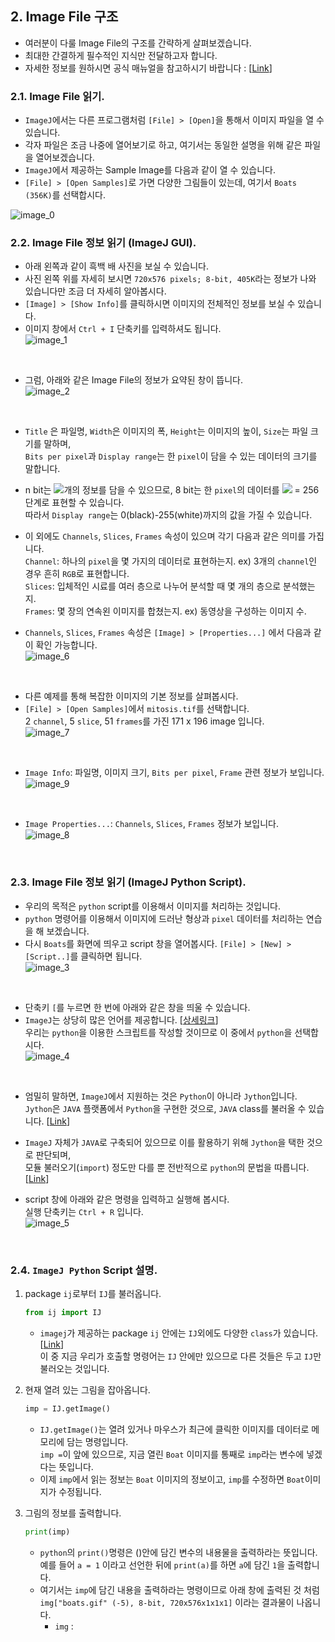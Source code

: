 ## 2. Image File 구조  
* 여러분이 다룰 Image File의 구조를 간략하게 살펴보겠습니다.  
* 최대한 간결하게 필수적인 지식만 전달하고자 합니다.  
* 자세한 정보를 원하시면 공식 매뉴얼을 참고하시기 바랍니다 : [[Link](https://imagej.nih.gov/ij/docs/guide/146-7.html#toc-Section-7)]

### 2.1. Image File 읽기.  
* `ImageJ`에서는 다른 프로그램처럼 `[File] > [Open]`을 통해서 이미지 파일을 열 수 있습니다.  
* 각자 파일은 조금 나중에 열어보기로 하고, 여기서는 동일한 설명을 위해 같은 파일을 열어보겠습니다.  
* `ImageJ`에서 제공하는 Sample Image를 다음과 같이 열 수 있습니다.  
* `[File] > [Open Samples]`로 가면 다양한 그림들이 있는데, 여기서 `Boats (356K)`를 선택합시다.  

![image_0](/imagej_script_python/images/2_image_0.PNG)
<br>  

### 2.2. Image File 정보 읽기 (ImageJ GUI).  
* 아래 왼쪽과 같이 흑백 배 사진을 보실 수 있습니다.  
* 사진 왼쪽 위를 자세히 보시면 `720x576 pixels; 8-bit, 405K`라는 정보가 나와 있습니다만 조금 더 자세히 알아봅시다.  
* `[Image] > [Show Info]`를 클릭하시면 이미지의 전체적인 정보를 보실 수 있습니다.  
* 이미지 창에서 `Ctrl + I` 단축키를 입력하셔도 됩니다.  
![image_1](/imagej_script_python/images/2_image_1.PNG)
<br>  

* 그럼, 아래와 같은 Image File의 정보가 요약된 창이 뜹니다.  
![image_2](/imagej_script_python/images/2_image_2.PNG)
<br>  

* `Title` 은 파일명, `Width`은 이미지의 폭, `Height`는 이미지의 높이, `Size`는 파일 크기를 말하며,  
  `Bits per pixel`과 `Display range`는 한 `pixel`이 담을 수 있는 데이터의 크기를 말합니다.  
* n bit는 <img src="https://latex.codecogs.com/gif.latex?2^n" />개의 정보를 담을 수 있으므로, 8 bit는 한 `pixel`의 데이터를 <img src="https://latex.codecogs.com/gif.latex?2^8" /> = 256 단계로 표현할 수 있습니다.  
  따라서 `Display range`는 0(black)-255(white)까지의 값을 가질 수 있습니다.  

* 이 외에도 `Channels`, `Slices`, `Frames` 속성이 있으며 각기 다음과 같은 의미를 가집니다.  
  `Channel`: 하나의 `pixel`을 몇 가지의 데이터로 표현하는지. ex) 3개의 `channel`인 경우 흔히 `RGB`로 표현합니다.  
  `Slices`: 입체적인 시료를 여러 층으로 나누어 분석할 때 몇 개의 층으로 분석했는지.  
  `Frames`: 몇 장의 연속왼 이미지를 합쳤는지. ex) 동영상을 구성하는 이미지 수.
* `Channels`, `Slices`, `Frames` 속성은 `[Image] > [Properties...]` 에서 다음과 같이 확인 가능합니다.  
![image_6](/imagej_script_python/images/2_image_6.PNG)
<br>  

* 다른 예제를 통해 복잡한 이미지의 기본 정보를 살펴봅시다.  
* `[File] > [Open Samples]`에서 `mitosis.tif`를 선택합니다.  
  2 `channel`, 5 `slice`, 51 `frames`를 가진 171 x 196 image 입니다.  
![image_7](/imagej_script_python/images/2_image_7.PNG)
<br>  

* `Image Info`: 파일명, 이미지 크기, `Bits per pixel`, `Frame` 관련 정보가 보입니다.  
![image_9](/imagej_script_python/images/2_image_9.PNG)
<br>  

* `Image Properties...`: `Channels`, `Slices`, `Frames` 정보가 보입니다.   
![image_8](/imagej_script_python/images/2_image_8.PNG)
<br>  

### 2.3. Image File 정보 읽기 (ImageJ Python Script).  
* 우리의 목적은 `python` script를 이용해서 이미지를 처리하는 것입니다.  
* `python` 명령어를 이용해서 이미지에 드러난 형상과 `pixel` 데이터를 처리하는 연습을 해 보겠습니다.  
* 다시 `Boats`를 화면에 띄우고 script 창을 열어봅시다. `[File] > [New] > [Script..]`를 클릭하면 됩니다.  
![image_3](/imagej_script_python/images/2_image_3.PNG)
<br>  

* 단축키 `[`를 누르면 한 번에 아래와 같은 창을 띄울 수 있습니다.  
* `ImageJ`는 상당히 많은 언어를 제공합니다. [[상세링크](https://imagej.net/Scripting)]  
  우리는 `python`을 이용한 스크립트를 작성할 것이므로 이 중에서 `python`을 선택합시다.  
![image_4](/imagej_script_python/images/2_image_4.PNG)
<br>  


* 엄밀히 말하면, `ImageJ`에서 지원하는 것은 `Python`이 아니라 `Jython`입니다.   
  `Jython`은 `JAVA` 플랫폼에서 `Python`을 구현한 것으로, `JAVA` class를 불러올 수 있습니다. [[Link](https://jythonbook-ko.readthedocs.io/en/latest/LangSyntax.html)]  
* `ImageJ` 자체가 `JAVA`로 구축되어 있으므로 이를 활용하기 위해 `Jython`을 택한 것으로 판단되며,  
  모듈 불러오기(`import`) 정도만 다를 뿐 전반적으로 `python`의 문법을 따릅니다. [[Link](https://imagej.net/Jython_Scripting)]  
  
* script 창에 아래와 같은 명령을 입력하고 실행해 봅시다.  
  실행 단축키는 `Ctrl + R` 입니다.  
![image_5](/imagej_script_python/images/2_image_5.PNG)  
<br>  

### 2.4. `ImageJ Python` Script 설명.  
 
1. package `ij`로부터 `IJ`를 불러옵니다.  
    ```python 
    from ij import IJ
    ```  
    * `imagej`가 제공하는 package `ij` 안에는 `IJ`외에도 다양한 `class`가 있습니다. [[Link](https://javadoc.scijava.org/ImageJ1/ij/package-summary.html)]  
    이 중 지금 우리가 호출할 명령어는 `IJ` 안에만 있으므로 다른 것들은 두고 `IJ`만 불러오는 것입니다.  
  
2. 현재 열려 있는 그림을 잡아옵니다.  
    ```python 
    imp = IJ.getImage()
    ```  
    * `IJ.getImage()`는 열려 있거나 마우스가 최근에 클릭한 이미지를 데이터로 메모리에 담는 명령입니다.  
      `imp =`이 앞에 있으므로, 지금 열린 `Boat` 이미지를 통째로 `imp`라는 변수에 넣겠다는 뜻입니다.  
    * 이제 `imp`에서 읽는 정보는 `Boat` 이미지의 정보이고, `imp`를 수정하면 `Boat`이미지가 수정됩니다.  
    
3. 그림의 정보를 출력합니다.  
    ```python 
    print(imp)
    ```  
    * `python`의 `print()`명령은 ()안에 담긴 변수의 내용물을 출력하라는 뜻입니다.  
      예를 들어 `a = 1` 이라고 선언한 뒤에 `print(a)`를 하면 `a`에 담긴 `1`을 출력합니다.  
    * 여기서는 `imp`에 담긴 내용을 출력하라는 명령이므로 아래 창에 출력된 것 처럼  
      `img["boats.gif" (-5), 8-bit, 720x576x1x1x1]` 이라는 결과물이 나옵니다.  
      * `img` : 
      
  
